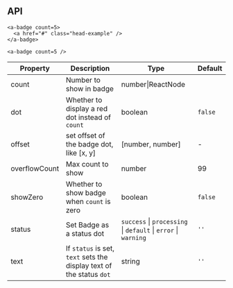 ## API

```vue
<a-badge count=5>
  <a href="#" class="head-example" />
</a-badge>
```

```vue
<a-badge count=5 />
```

| Property | Description | Type | Default |
| -------- | ----------- | ---- | ------- |
| count | Number to show in badge | number\|ReactNode |  |
| dot | Whether to display a red dot instead of `count` | boolean | `false` |
| offset | set offset of the badge dot, like [x, y] | [number, number] | - |
| overflowCount | Max count to show | number | 99 |
| showZero | Whether to show badge when `count` is zero | boolean | `false` |
| status | Set Badge as a status dot | `success` \| `processing` \| `default` \| `error` \| `warning` | `''` |
| text | If `status` is set, `text` sets the display text of the status `dot` | string | `''` |

